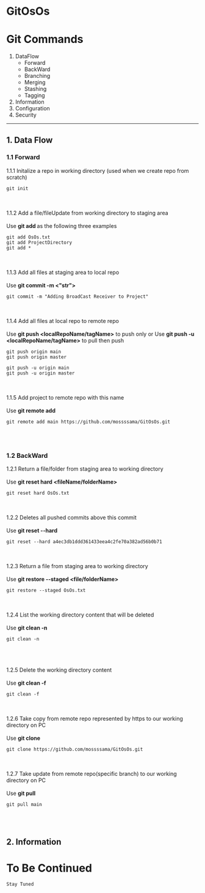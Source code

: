 GitOsOs <a name="TOP"></a>
===================
# **Git Commands**
1. DataFlow
    - Forward
    - BackWard  
    - Branching
    - Merging
    - Stashing
    - Tagging
2. Information
3. Configuration
4. Security

- - - - 
## 1. Data Flow
### 1.1 Forward 
1.1.1 Initalize a repo in working directory (used when we create repo from scratch)
    
    git init

<br/><br/>
1.1.2 Add a file/fileUpdate from working directory to staging area<br/><br/>
Use **git add <fileName>** as the following three examples

    git add OsOs.txt
    git add ProjectDirectory
    git add *
    
<br/><br/>
1.1.3 Add all files at staging area to local repo<br/><br/>
Use **git commit -m <"str">** 

    git commit -m "Adding BroadCast Receiver to Project"
    
<br/><br/>
1.1.4 Add all files at local repo to remote repo<br/><br/>
Use **git push <remoteRepoName> <localRepoName/tagName>**   to push only
or
Use **git push -u <remoteRepoName> <localRepoName/tagName>** to pull then push
    
    git push origin main
    git push origin master
        
    git push -u origin main
    git push -u origin master
    
<br/><br/>
1.1.5 Add project to remote repo with this name<br/><br/> 
Use **git remote add <remoteRepoName> <https>** 
    
    git remote add main https://github.com/mossssama/GitOsOs.git
    
<br/><br/>

### 1.2 BackWard
1.2.1 Return a file/folder from staging area to working directory<br/><br/>
Use **git reset hard <fileName/folderName>**

    git reset hard OsOs.txt
   
<br/><br/>
1.2.2 Deletes all pushed commits above this commit<br/><br/> 
Use **git reset --hard <hashCodeOfCommitYouWantItToBeLastCommit>**

    git reset --hard a4ec3db1ddd361433eea4c2fe70a382ad56b0b71

<br/><br/>
1.2.3 Return a file from staging area to working directory<br/><br/>
Use **git restore --staged <file/folderName>**

    git restore --staged OsOs.txt

<br/><br/>
1.2.4 List the working directory content that will be deleted<br/><br/>
Use **git clean -n**

    git clean -n
    
<br/><br/>    
1.2.5 Delete the working directory content<br/><br/>
Use **git clean -f**

    git clean -f
    
<br/><br/> 
1.2.6 Take copy from remote repo represented by https to our working directory on PC<br/><br/>
Use **git clone <https>**

    git clone https://github.com/mossssama/GitOsOs.git

<br><br/>
1.2.7 Take update from remote repo(specific branch) to our working directory on PC<br/><br/>
Use **git pull <branchName>**

    git pull main

<br><br/>

## 2. Information 
    
# To Be Continued #

    Stay Tuned

